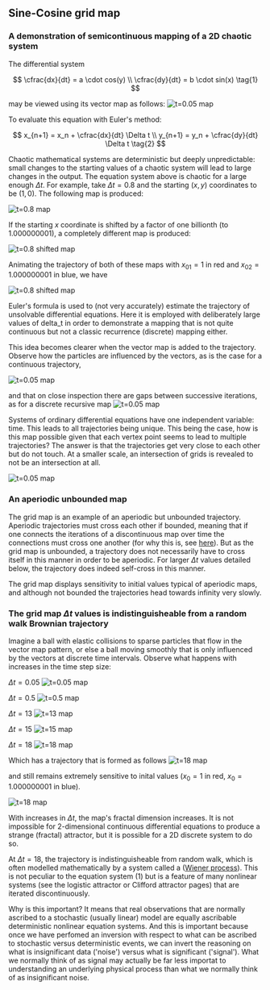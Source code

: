 ## Sine-Cosine grid map

### A demonstration of semicontinuous mapping of a 2D chaotic system

The differential system

$$ 
\cfrac{dx}{dt} = a \cdot cos(y) \\
\cfrac{dy}{dt} = b \cdot sin(x) \tag{1}
$$

may be viewed using its vector map as follows:
![t=0.05 map]({{https://blbadger.github.io}}/grid_map/cossin_vectors.png)

To evaluate this equation with Euler's method:

$$
x_{n+1} = x_n + \cfrac{dx}{dt} \Delta t \\
y_{n+1} = y_n + \cfrac{dy}{dt} \Delta t  \tag{2}
$$

Chaotic mathematical systems are deterministic but deeply unpredictable: small changes to the starting values of a chaotic system will lead to large changes in the output. The equation system above is chaotic for a large enough $\Delta t$.  For example, take $\Delta t = 0.8$ and the starting $(x, y)$ coordinates to be $(1, 0)$. The following map is produced:

![t=0.8 map]({{https://blbadger.github.io}}/grid_map/cossin_0.8t.png)

If the starting $x$ coordinate is shifted by a factor of one billionth (to 1.000000001), a completely different map is produced:

![t=0.8 shifted map]({{https://blbadger.github.io}}/grid_map/cossin_0.8t_shifted.png)

Animating the trajectory of both of these maps with $x_{01} = 1$ in red and $x_{02} = 1.000000001$ in blue, we have 

![t=0.8 shifted map]({{https://blbadger.github.io}}/grid_map/grid_vid.gif)


Euler's formula is used to (not very accurately) estimate the trajectory of unsolvable differential equations.  Here it is employed with deliberately large values of delta_t in order to demonstrate a mapping that is not quite continuous but not a classic recurrence (discrete) mapping either.

This idea becomes clearer when the vector map is added to the trajectory.  Observe how the particles are influenced by the vectors, as is the case for a continuous trajectory, 

![t=0.05 map]({{https://blbadger.github.io}}/grid_map/cossin_quivers.png)

and that on close inspection there are gaps between successive iterations, as for a discrete recursive map
![t=0.05 map]({{https://blbadger.github.io}}/grid_map/cossin_quivers_zoom.png)

Systems of ordinary differential equations have one independent variable: time.  This leads to all trajectories being unique.  This being the case, how is this map possible given that each vertex point seems to lead to multiple trajectories?  The answer is that the trajectories get very close to each other but do not touch.  At a smaller scale, an intersection of grids is revealed to not be an intersection at all.

![t=0.05 map]({{https://blbadger.github.io}}/grid_map/grid_map_intersection.png)

### An aperiodic unbounded map

The grid map is an example of an aperiodic but unbounded trajectory.  Aperiodic trajectories must cross each other if bounded, meaning that if one connects the iterations of a discontinuous map over time the connections must cross one another (for why this is, see [here](https://blbadger.github.io/continuity-poincare.html)).  But as the grid map is unbounded, a trajectory does not necessarily have to cross itself in this manner in order to be aperiodic. For larger $\Delta t$ values detailed below, the trajectory does indeed self-cross in this manner.

The grid map displays sensitivity to initial values typical of aperiodic maps, and although not bounded the trajectories head towards infinity very slowly. 

### The grid map $\Delta t$ values is indistinguisheable from a random walk Brownian trajectory

Imagine a ball with elastic collisions to sparse particles that flow in the vector map pattern, or else a ball moving smoothly that is only influenced by the vectors at discrete time intervals. Observe what happens with increases in the time step size:

$\Delta t = 0.05$
![t=0.05 map]({{https://blbadger.github.io}}/grid_map/cossin_0.05t.png)

$\Delta t = 0.5$
![t=0.5 map]({{https://blbadger.github.io}}/grid_map/cossin_0.5t.png)

$\Delta t = 13$
![t=13 map]({{https://blbadger.github.io}}/grid_map/cossin_13t.png)

$\Delta t = 15$
![t=15 map]({{https://blbadger.github.io}}/grid_map/cossin_15t.png)

$\Delta t = 18$
![t=18 map]({{https://blbadger.github.io}}/grid_map/cossin_18t.png)

Which has a trajectory that is formed as follows
![t=18 map]({{https://blbadger.github.io}}/grid_map/grid_18.gif)

and still remains extremely sensitive to inital values ($x_0 = 1$ in red, $x_0 = 1.000000001$ in blue).

![t=18 map]({{https://blbadger.github.io}}/grid_map/grid_18_comp.png)


With increases in $\Delta t$, the map's fractal dimension increases. It is not impossible for 2-dimensional continuous differential equations to produce a strange (fractal) attractor, but it is possible for a 2D discrete system to do so.

At $\Delta t = 18$, the trajectory is indistinguisheable from random walk, which is often modelled mathematically by a system called a ([Wiener process](https://en.wikipedia.org/wiki/Wiener_process)).  This is not peculiar to the equation system (1) but is a feature of many nonlinear systems (see the logistic attractor or Clifford attractor pages) that are iterated discontinuously.  

Why is this important?  It means that real observations that are normally ascribed to a stochastic (usually linear) model are equally ascribable deterministic nonlinear equation systems.  And this is important because once we have perfomed an inversion with respect to what can be ascribed to stochastic versus deterministic events, we can invert the reasoning on what is insignificant data ('noise') versus what is significant ('signal').  What we normally think of as signal may actually be far less importat to understanding an underlying physical process than what we normally think of as insignificant noise.



